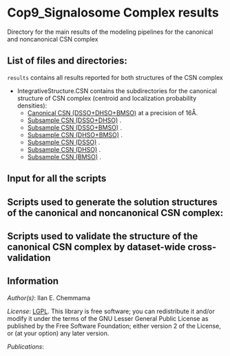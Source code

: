 # Cop9_Signalosome Complex results

Directory for the main results of the modeling pipelines for the canonical and noncanonical CSN complex

## List of files and directories:

`results`   	 contains all results reported for both structures of the CSN complex
- IntegrativeStructure.CSN contains the subdirectories for the canonical structure of CSN complex (centroid and localization probability densities):
    * [Canonical CSN (DSSO+DHSO+BMSO)](./IntegrativeStructure.CSN/Structure_DSSO_DHSO_BMSO/) at a precision of 16Å.
    * [Subsample CSN (DSSO+DHSO)](./IntegrativeStructure.CSN/Structure_DSSO_DHSO/) .
    * [Subsample CSN (DSSO+BMSO)](./IntegrativeStructure.CSN/Structure_DSSO_BMSO/) .
    * [Subsample CSN (DHSO+BMSO)](./IntegrativeStructure.CSN/Structure_DHSO_BMSO/) .
    * [Subsample CSN (DSSO)](./IntegrativeStructure.CSN/Structure_DSSO/) .
    * [Subsample CSN (DHSO)](./IntegrativeStructure.CSN/Structure_DHSO/) .
    * [Subsample CSN (BMSO)](./IntegrativeStructure.CSN/Structure_BMSO/) .


## Input for all the scripts


## Scripts used to generate the solution structures of the canonical and noncanonical CSN complex: 


## Scripts used to validate the structure of the canonical CSN complex by dataset-wide cross-validation


## Information

_Author(s)_: Ilan E. Chemmama

_License_: [LGPL](http://www.gnu.org/licenses/old-licenses/lgpl-2.1.html).
This library is free software; you can redistribute it and/or
modify it under the terms of the GNU Lesser General Public
License as published by the Free Software Foundation; either
version 2 of the License, or (at your option) any later version.

_Publications_:

